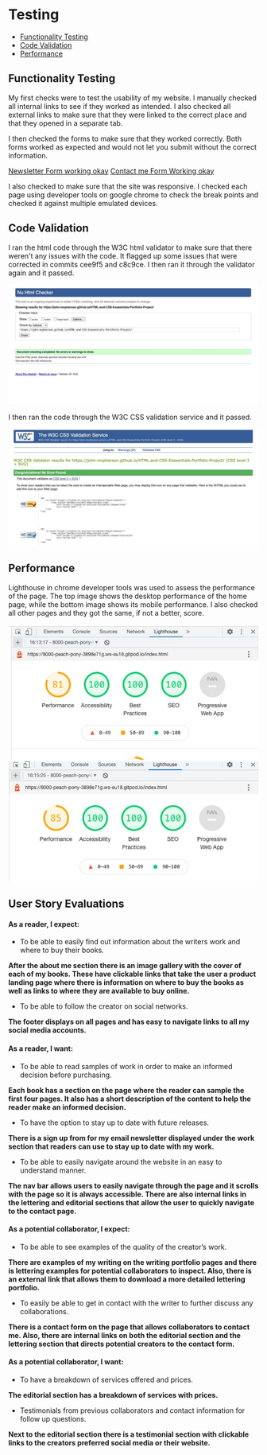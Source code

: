 # **Testing** 

* [Functionality Testing](#functionality-testing)
* [Code Validation](#code-validation)
* [Performance](#performance)

## **Functionality Testing**

My first checks were to test the usability of my website. I manually checked all internal links to see if they worked as intended. I also checked all external links to make sure that they were linked to the correct place and that they opened in a separate tab. 

I then checked the forms to make sure that they worked correctly. Both forms worked as expected and would not let you submit without the correct information. 

[Newsletter Form working okay](./assets/images/read-me-img/newsletter-form-working.jpg)
[Contact me Form Working okay](./assets/images/read-me-img/contact-form-working.jpg)

I also checked to make sure that the site was responsive. I checked each page using developer tools on google chrome to check the break points and checked it against multiple emulated devices. 

## **Code Validation**

I ran the html code through the W3C html validator to make sure that there weren't any issues with the code. It flagged up some issues that were corrected in commits cee9f5 and c8c9ce. I then ran it through the validator again and it passed. 

![W3C CSS validation ](./assets/images/read-me-img/w3c-html-validation-pass.jpg)

I then ran the code through the W3C CSS validation service and it passed.

![W3C CSS validation ](./assets/images/read-me-img/w3c-css-validation-pass.jpg)
## **Performance**

Lighthouse in chrome developer tools was used to assess the performance of the page. The top image shows the desktop performance of the home page, while the bottom image shows its mobile performance. I also checked all other pages and they got the same, if not a better, score. 

![Lighthouse desktop](./assets/images/read-me-img/jedmcpherson-lh-hp-dt.jpg)
![Lighthouse mobile](./assets/images/read-me-img/jedmcpherson-lh-hp-mob.jpg)

## **User Story Evaluations**

#### As a reader, I expect:
* To be able to easily find out information about the writers work and where to buy their books.

**After the about me section there is an image gallery with the cover of each of my books. These have clickable links that take the user a product landing page where there is information on where to buy the books as well as links to where they are available to buy online.** 

* To be able to follow the creator on social networks. 

**The footer displays on all pages and has easy to navigate links to all my social media accounts.** 

#### As a reader, I want:
* To be able to read samples of work in order to make an informed decision before purchasing. 

**Each book has a section on the page where the reader can sample the first four pages. It also has a short description of the content to help the reader make an informed decision.** 
* To have the option to stay up to date with future releases. 

**There is a sign up from for my email newsletter displayed under the work section that readers can use to stay up to date with my work.** 
* To be able to easily navigate around the website in an easy to understand manner. 

**The nav bar allows users to easily navigate through the page and it scrolls with the page so it is always accessible. There are also internal links in the lettering and editorial sections that allow the user to quickly navigate to the contact page.**

#### As a potential collaborator, I expect:
* To be able to see examples of the quality of the creator’s work. 

**There are examples of my writing on the writing portfolio pages and there is lettering examples for potential collaborators to inspect. Also, there is an external link that allows them to download a more detailed lettering portfolio.** 
* To easily be able to get in contact with the writer to further discuss any collaborations. 

**There is a contact form on the page that allows collaborators to contact me. Also, there are internal links on both the editorial section and the lettering section that directs potential creators to the contact form.**

#### As a potential collaborator, I want:
* To have a breakdown of services offered and prices. 

**The editorial section has a breakdown of services with prices.** 
* Testimonials from previous collaborators and contact information for follow up questions.  

**Next to the editorial section there is a testimonial section with clickable links to the creators preferred social media or their website.** 



